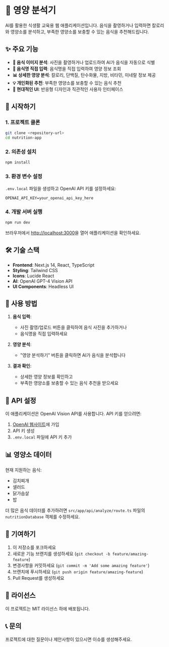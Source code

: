 # 🥗 영양 분석기

AI를 활용한 식생활 교육용 웹 애플리케이션입니다. 음식을 촬영하거나 입력하면 칼로리와 영양소를 분석하고, 부족한 영양소를 보충할 수 있는 음식을 추천해드립니다.

## ✨ 주요 기능

- **📸 음식 이미지 분석**: 사진을 촬영하거나 업로드하여 AI가 음식을 자동으로 식별
- **📝 음식명 직접 입력**: 음식명을 직접 입력하여 영양 정보 조회
- **📊 상세한 영양 분석**: 칼로리, 단백질, 탄수화물, 지방, 비타민, 미네랄 정보 제공
- **💡 개인화된 추천**: 부족한 영양소를 보충할 수 있는 음식 추천
- **🎨 현대적인 UI**: 반응형 디자인과 직관적인 사용자 인터페이스

## 🚀 시작하기

### 1. 프로젝트 클론
```bash
git clone <repository-url>
cd nutrition-app
```

### 2. 의존성 설치
```bash
npm install
```

### 3. 환경 변수 설정
`.env.local` 파일을 생성하고 OpenAI API 키를 설정하세요:
```env
OPENAI_API_KEY=your_openai_api_key_here
```

### 4. 개발 서버 실행
```bash
npm run dev
```

브라우저에서 [http://localhost:3000](http://localhost:3000)을 열어 애플리케이션을 확인하세요.

## 🛠️ 기술 스택

- **Frontend**: Next.js 14, React, TypeScript
- **Styling**: Tailwind CSS
- **Icons**: Lucide React
- **AI**: OpenAI GPT-4 Vision API
- **UI Components**: Headless UI

## 📱 사용 방법

1. **음식 입력**: 
   - 사진 촬영/업로드 버튼을 클릭하여 음식 사진을 추가하거나
   - 음식명을 직접 입력하세요

2. **영양 분석**: 
   - "영양 분석하기" 버튼을 클릭하면 AI가 음식을 분석합니다

3. **결과 확인**: 
   - 상세한 영양 정보를 확인하고
   - 부족한 영양소를 보충할 수 있는 음식 추천을 받으세요

## 🔧 API 설정

이 애플리케이션은 OpenAI Vision API를 사용합니다. API 키를 얻으려면:

1. [OpenAI 웹사이트](https://platform.openai.com/)에 가입
2. API 키 생성
3. `.env.local` 파일에 API 키 추가

## 📊 영양소 데이터

현재 지원하는 음식:
- 김치찌개
- 샐러드
- 닭가슴살
- 밥

더 많은 음식 데이터를 추가하려면 `src/app/api/analyze/route.ts` 파일의 `nutritionDatabase` 객체를 수정하세요.

## 🤝 기여하기

1. 이 저장소를 포크하세요
2. 새로운 기능 브랜치를 생성하세요 (`git checkout -b feature/amazing-feature`)
3. 변경사항을 커밋하세요 (`git commit -m 'Add some amazing feature'`)
4. 브랜치에 푸시하세요 (`git push origin feature/amazing-feature`)
5. Pull Request를 생성하세요

## 📄 라이선스

이 프로젝트는 MIT 라이선스 하에 배포됩니다.

## 📞 문의

프로젝트에 대한 질문이나 제안사항이 있으시면 이슈를 생성해주세요.
